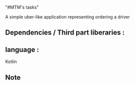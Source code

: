 "#MTM's tasks" 

A simple uber-like application representing ordering a driver 

## Dependencies / Third part liberaries :


## language :

Kotlin


##

## Note

